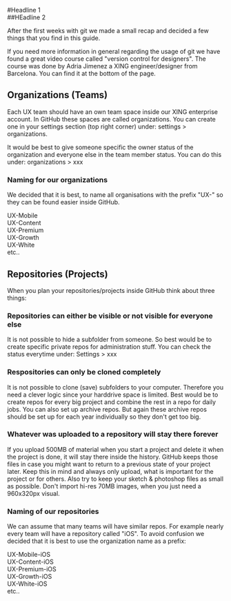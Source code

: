 #Headline 1  
##HEadline 2  

After the first weeks with git we made a small recap and decided a few things that you find in this guide. 

If you need more information in general regarding the usage of git we have found a great video course called "version control for designers". The course was done by Adria Jimenez a XING engineer/designer from Barcelona. You can find it at the bottom of the page.

## Organizations (Teams)

Each UX team should have an own team space inside our XING enterprise account. In GitHub these spaces are called organizations. You can create one in your settings section (top right corner) under: settings > organizations.  

It would be best to give someone specific the owner status of the organization and everyone else in the team member status. You can do this under: organizations > xxx

### Naming for our organizations

We decided that it is best, to name all organisations with the prefix "UX-" so they can be found easier inside GitHub.

UX-Mobile  
UX-Content  
UX-Premium  
UX-Growth  
UX-White  
etc..  

## Repositories (Projects)

When you plan your repositories/projects inside GitHub think about three things: 

### Repositories can either be visible or not visible for everyone else  
It is not possible to hide a subfolder from someone. So best would be to create specific private repos for administration stuff. You can check the status everytime under: Settings > xxx

### Respositories can only be cloned completely  
It is not possible to clone (save) subfolders to your computer. Therefore you need a clever logic since your harddrive space is limited. Best would be to create repos for every big project and combine the rest in a repo for daily jobs. You can also set up archive repos. But again these archive repos should be set up for each year individually so they don't get too big.  

### Whatever was uploaded to a repository will stay there forever  
If you upload 500MB of material when you start a project and delete it when the project is done, it will stay there inside the history. GitHub keeps those files in case you might want to return to a previous state of your project later. Keep this in mind and always only upload, what is important for the project or for others. Also try to keep your sketch & photoshop files as small as possible. Don't import hi-res 70MB images, when you just need a 960x320px visual.  

### Naming of our repositories
We can assume that many teams will have similar repos. For example nearly every team will have a repository called "iOS". To avoid confusion we decided that it is best to use the organization name as a prefix:  

UX-Mobile-iOS  
UX-Content-iOS  
UX-Premium-iOS  
UX-Growth-iOS  
UX-White-iOS  
etc..  





